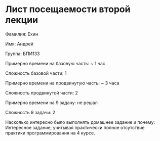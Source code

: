 # Лист посещаемости второй лекции

Фамилия: Ехин

Имя: Андрей

Группа: БПИ133

Примерно времени на базовую часть: ~ 1 час

Сложность базовой части: 1

Примерно времени на продвинутую часть: ~ 3 часа

Сложность продвинутой части: 2

Примерно времени на 9 задачу: не решал

Сложность 9 задачи: 2

Насколько интересно было выполнять домашнее задание и почему: Интересное задание, учитывая практически полное отсутствие практики программирования на 4 курсе. 
